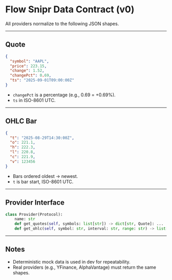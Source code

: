 # Flow Snipr Data Contract (v0)

All providers normalize to the following JSON shapes.

---

## Quote

```json
{
  "symbol": "AAPL",
  "price": 223.15,
  "change": 1.52,
  "changePct": 0.69,
  "ts": "2025-09-01T09:00:00Z"
}
```

- `changePct` is a percentage (e.g., 0.69 = +0.69%).
- `ts` in ISO-8601 UTC.

---

## OHLC Bar

```json
{
  "t": "2025-08-29T14:30:00Z",
  "o": 221.1,
  "h": 222.3,
  "l": 220.8,
  "c": 221.9,
  "v": 123456
}
```

- Bars ordered oldest → newest.
- `t` is bar start, ISO-8601 UTC.

---

## Provider Interface

```python
class Provider(Protocol):
    name: str
    def get_quotes(self, symbols: list[str]) -> dict[str, Quote]: ...
    def get_ohlc(self, symbol: str, interval: str, range: str) -> list[Bar]: ...
```

---

## Notes

- Deterministic mock data is used in dev for repeatability.
- Real providers (e.g., YFinance, AlphaVantage) must return the same shapes.
